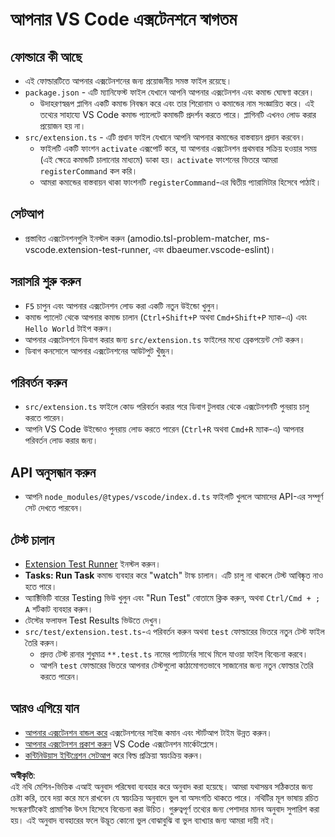 # আপনার VS Code এক্সটেনশনে স্বাগতম

## ফোল্ডারে কী আছে

* এই ফোল্ডারটিতে আপনার এক্সটেনশনের জন্য প্রয়োজনীয় সমস্ত ফাইল রয়েছে।
* `package.json` - এটি ম্যানিফেস্ট ফাইল যেখানে আপনি আপনার এক্সটেনশন এবং কমান্ড ঘোষণা করেন।
  * উদাহরণস্বরূপ প্লাগিন একটি কমান্ড নিবন্ধন করে এবং তার শিরোনাম ও কমান্ডের নাম সংজ্ঞায়িত করে। এই তথ্যের সাহায্যে VS Code কমান্ড প্যালেটে কমান্ডটি প্রদর্শন করতে পারে। প্লাগিনটি এখনও লোড করার প্রয়োজন হয় না।
* `src/extension.ts` - এটি প্রধান ফাইল যেখানে আপনি আপনার কমান্ডের বাস্তবায়ন প্রদান করবেন।
  * ফাইলটি একটি ফাংশন `activate` এক্সপোর্ট করে, যা আপনার এক্সটেনশন প্রথমবার সক্রিয় হওয়ার সময় (এই ক্ষেত্রে কমান্ডটি চালানোর মাধ্যমে) ডাকা হয়। `activate` ফাংশনের ভিতরে আমরা `registerCommand` কল করি।
  * আমরা কমান্ডের বাস্তবায়ন থাকা ফাংশনটি `registerCommand`-এর দ্বিতীয় প্যারামিটার হিসেবে পাঠাই।

## সেটআপ

* প্রস্তাবিত এক্সটেনশনগুলি ইনস্টল করুন (amodio.tsl-problem-matcher, ms-vscode.extension-test-runner, এবং dbaeumer.vscode-eslint)।

## সরাসরি শুরু করুন

* `F5` চাপুন এবং আপনার এক্সটেনশন লোড করা একটি নতুন উইন্ডো খুলুন।
* কমান্ড প্যালেট থেকে আপনার কমান্ড চালান (`Ctrl+Shift+P` অথবা `Cmd+Shift+P` ম্যাক-এ) এবং `Hello World` টাইপ করুন।
* আপনার এক্সটেনশনে ডিবাগ করার জন্য `src/extension.ts` ফাইলের মধ্যে ব্রেকপয়েন্ট সেট করুন।
* ডিবাগ কনসোলে আপনার এক্সটেনশনের আউটপুট খুঁজুন।

## পরিবর্তন করুন

* `src/extension.ts` ফাইলে কোড পরিবর্তন করার পরে ডিবাগ টুলবার থেকে এক্সটেনশনটি পুনরায় চালু করতে পারেন।
* আপনি VS Code উইন্ডোও পুনরায় লোড করতে পারেন (`Ctrl+R` অথবা `Cmd+R` ম্যাক-এ) আপনার পরিবর্তন লোড করার জন্য।

## API অনুসন্ধান করুন

* আপনি `node_modules/@types/vscode/index.d.ts` ফাইলটি খুললে আমাদের API-এর সম্পূর্ণ সেট দেখতে পারবেন।

## টেস্ট চালান

* [Extension Test Runner](https://marketplace.visualstudio.com/items?itemName=ms-vscode.extension-test-runner) ইনস্টল করুন।
* **Tasks: Run Task** কমান্ড ব্যবহার করে "watch" টাস্ক চালান। এটি চালু না থাকলে টেস্ট আবিষ্কৃত নাও হতে পারে।
* অ্যাক্টিভিটি বারের Testing ভিউ খুলুন এবং "Run Test" বোতামে ক্লিক করুন, অথবা `Ctrl/Cmd + ; A` শর্টকাট ব্যবহার করুন।
* টেস্টের ফলাফল Test Results ভিউতে দেখুন।
* `src/test/extension.test.ts`-এ পরিবর্তন করুন অথবা `test` ফোল্ডারের ভিতরে নতুন টেস্ট ফাইল তৈরি করুন।
  * প্রদত্ত টেস্ট রানার শুধুমাত্র `**.test.ts` নামের প্যাটার্নের সাথে মিলে যাওয়া ফাইল বিবেচনা করবে।
  * আপনি `test` ফোল্ডারের ভিতরে আপনার টেস্টগুলো কাঠামোগতভাবে সাজানোর জন্য নতুন ফোল্ডার তৈরি করতে পারেন।

## আরও এগিয়ে যান

* [আপনার এক্সটেনশন বান্ডল করে](https://code.visualstudio.com/api/working-with-extensions/bundling-extension?WT.mc_id=aiml-137032-kinfeylo) এক্সটেনশনের সাইজ কমান এবং স্টার্টআপ টাইম উন্নত করুন।
* [আপনার এক্সটেনশন প্রকাশ করুন](https://code.visualstudio.com/api/working-with-extensions/publishing-extension?WT.mc_id=aiml-137032-kinfeylo) VS Code এক্সটেনশন মার্কেটপ্লেসে।
* [কন্টিনিউয়াস ইন্টিগ্রেশন সেটআপ](https://code.visualstudio.com/api/working-with-extensions/continuous-integration?WT.mc_id=aiml-137032-kinfeylo) করে বিল্ড প্রক্রিয়া স্বয়ংক্রিয় করুন।

**অস্বীকৃতি**:  
এই নথি মেশিন-ভিত্তিক এআই অনুবাদ পরিষেবা ব্যবহার করে অনুবাদ করা হয়েছে। আমরা যথাসম্ভব সঠিকতার জন্য চেষ্টা করি, তবে দয়া করে মনে রাখবেন যে স্বয়ংক্রিয় অনুবাদে ভুল বা অসংগতি থাকতে পারে। নথিটির মূল ভাষায় রচিত সংস্করণটিকেই প্রামাণিক উৎস হিসেবে বিবেচনা করা উচিত। গুরুত্বপূর্ণ তথ্যের জন্য পেশাদার মানব অনুবাদ সুপারিশ করা হয়। এই অনুবাদ ব্যবহারের ফলে উদ্ভূত কোনো ভুল বোঝাবুঝি বা ভুল ব্যাখ্যার জন্য আমরা দায়ী নই।
